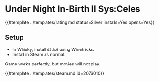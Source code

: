 # Under Night In-Birth II Sys:Celes
<!-- script:Aliases [] -->

{{#template ../templates/rating.md status=Silver installs=Yes opens=Yes}}

## Setup

- In Whisky, install `d3dx9` using Winetricks.
- Install in Steam as normal.

Game works perfectly, but movies will not play.

{{#template ../templates/steam.md id=2076010}}

